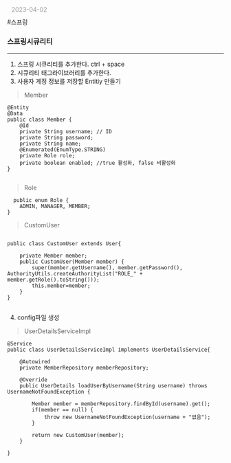 <p id="today" style="color:#999; margin:10px 0 10px 10px">
  2023-04-02
</p>
#스프링


### 스프링시큐리티
---
1. 스프링 시큐리티를 추가한다.    ctrl + space
2. 시큐리티 태그라이브러리를 추가한다.
3. 사용자 계정 정보를 저장할 Entitiy 만들기

>Member
```
@Entity
@Data
public class Member {
	@Id
	private String username; // ID
	private String password;
	private String name;
	@Enumerated(EnumType.STRING)
	private Role role;
	private boolean enabled; //true 활성화, false 비활성화
}


```

> Role
```
  public enum Role {
	ADMIN, MANAGER, MEMBER;
}

```


> CustomUser
```

public class CustomUser extends User{

	private Member member;
	public CustomUser(Member member) {
		super(member.getUsername(), member.getPassword(), AuthorityUtils.createAuthorityList("ROLE_" + member.getRole().toString()));
		this.member=member;
	}
}


```


4. config파일 생성

>UserDetailsServiceImpl
```
@Service
public class UserDetailsServiceImpl implements UserDetailsService{

	@Autowired
	private MemberRepository memberRepository;
	
	@Override
	public UserDetails loadUserByUsername(String username) throws UsernameNotFoundException {
		
		Member member = memberRepository.findById(username).get();
		if(member == null) {
			throw new UsernameNotFoundException(username + "없음");
		}
		
		return new CustomUser(member);
	}

}

```



